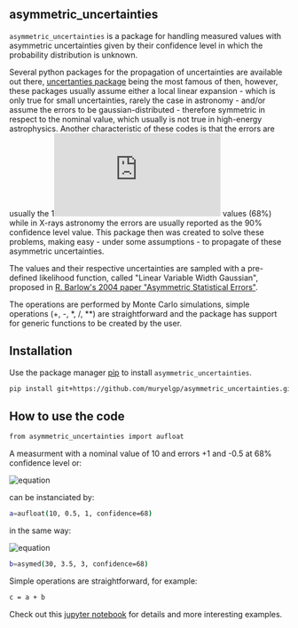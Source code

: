 ## asymmetric_uncertainties



```asymmetric_uncertainties``` is a package for handling measured values with asymmetric uncertainties given by their confidence level in which the probability distribution is unknown.

Several python packages for the propagation of uncertainties are available out there,  [uncertanties package](https://pythonhosted.org/uncertainties/) being the most famous of then, however, these packages usually assume either a local linear expansion - which is only true for small uncertainties, rarely the case in astronomy - and/or assume the errors to be gaussian-distributed - therefore symmetric in respect to the nominal value, which usually is not true in high-energy astrophysics. Another characteristic of these codes is that the errors are usually the 1![equation](https://latex.codecogs.com/gif.latex?%5Csigma) values (68%) while in X-rays astronomy the errors are usually reported as the 90% confidence level value. This package then was created to solve these problems, making easy - under some assumptions - to propagate of these asymmetric uncertainties.

The values and their respective uncertainties are sampled with a pre-defined likelihood function, called "Linear Variable Width Gaussian", 
proposed in [R. Barlow's 2004 paper "Asymmetric Statistical Errors"](https://arxiv.org/abs/physics/0406120).

The operations are performed by Monte Carlo simulations, simple operations (+, -, *, /, **) are straightforward and the package has support for generic functions to be created by the user.

## Installation

Use the package manager [pip](https://pip.pypa.io/en/stable/) to install ```asymmetric_uncertainties```.

```bash
pip install git+https://github.com/muryelgp/asymmetric_uncertainties.git
```

## How to use the code

```bash
from asymmetric_uncertainties import aufloat
```
A measurment with a nominal value of 10 and errors +1 and -0.5 at 68% confidence level or: 

![equation](https://latex.codecogs.com/gif.latex?a&space;=&space;10^{&plus;1.0}_{-0.5})

can be instanciated by:

```bash
a=aufloat(10, 0.5, 1, confidence=68)
```
in the same way:

![equation](https://latex.codecogs.com/gif.latex?b&space;=&space;30^{&plus;3.0}_{-3.5})


```bash
b=asymed(30, 3.5, 3, confidence=68)
```
Simple operations are straightforward, for example: 

```bash
c = a + b 
```

Check out this [jupyter notebook](https://github.com/muryelgp/PCI/blob/master/pci/How_to.ipynb) for details and more interesting examples.
